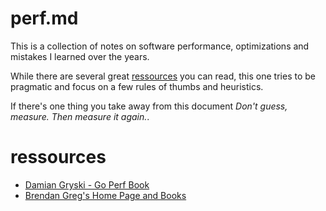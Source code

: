 # perf.md

This is a collection of notes on software performance, optimizations and mistakes
I learned over the years.

While there are several great [ressources](#ressources) you can read, this one tries
to be pragmatic and focus on a few rules of thumbs and heuristics.

If there's one thing you take away from this document *Don't guess, measure. Then measure it again.*.

# ressources

- [Damian Gryski - Go Perf Book](https://github.com/dgryski/go-perfbook)
- [Brendan Greg's Home Page and Books](https://www.brendangregg.com/)
